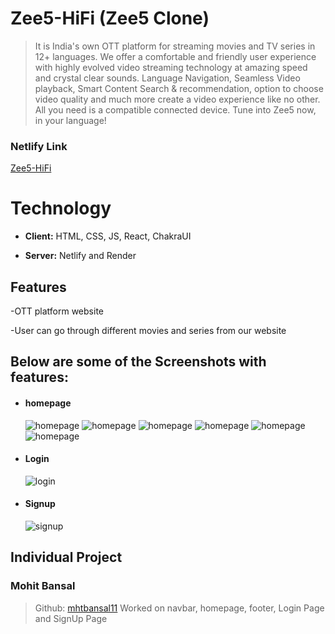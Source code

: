  


# Zee5-HiFi (Zee5 Clone)

> It is India's own OTT platform for streaming movies and TV series in 12+ languages. We offer a comfortable and friendly user experience with highly evolved video streaming technology at amazing speed and crystal clear sounds. Language Navigation, Seamless Video playback, Smart Content Search & recommendation, option to choose video quality and much more create a video experience like no other. All you need is a compatible connected device. Tune into Zee5 now, in your language!
### Netlify Link
[Zee5-HiFi](https://zee5hifi.netlify.app/)

# Technology


- **Client:** HTML, CSS, JS, React, ChakraUI

- **Server:** Netlify and Render

## Features

-OTT platform website

-User can go through different movies and series from our website

## Below are some of the Screenshots with features:
<ul>
    <li>
     <div>
         <h4>homepage</h4>
         <img src="https://i.postimg.cc/25CQ7Vn7/home1.png" alt=" homepage"/>
         <img src="https://i.postimg.cc/tR8mtNJd/home2.png" alt=" homepage"/>
         <img src="https://i.postimg.cc/ZvKJBp04/home3.png" alt=" homepage"/>
         <img src="https://i.postimg.cc/F7z9hy2x/home4.png" alt=" homepage"/>
         <img src="https://i.postimg.cc/WtXNRWf3/home5.png" alt=" homepage"/>
         <img src="https://i.postimg.cc/hz0StpD2/home6.png" alt=" homepage"/>
     </div>
    </li>
    <li>
     <div>
         <h4>Login </h4>
         <img src="https://i.postimg.cc/v1fYpGpF/login.png" alt="login"/>
     </div>
    </li> 
    <li>
     <div>
         <h4>Signup</h4>
         <img src="https://i.postimg.cc/CB0h0WgZ/signup.png" alt="signup"/>
     </div>
    </li> 
   

</ul>

## Individual Project


### Mohit Bansal
> Github: [mhtbansal11](https://github.com/mhtbansal11)
Worked on navbar, homepage, footer, Login Page and SignUp Page



